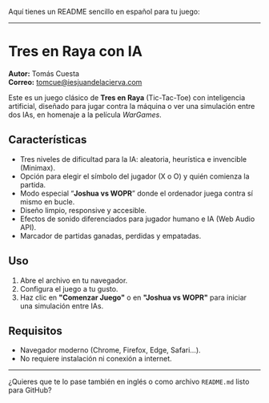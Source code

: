 Aquí tienes un README sencillo en español para tu juego:

---

# Tres en Raya con IA

**Autor:** Tomás Cuesta  
**Correo:** tomcue@iesjuandelacierva.com  

Este es un juego clásico de **Tres en Raya** (Tic-Tac-Toe) con inteligencia artificial, diseñado para jugar contra la máquina o ver una simulación entre dos IAs, en homenaje a la película *WarGames*.

## Características

- Tres niveles de dificultad para la IA: aleatoria, heurística e invencible (Minimax).
- Opción para elegir el símbolo del jugador (X o O) y quién comienza la partida.
- Modo especial “**Joshua vs WOPR**” donde el ordenador juega contra sí mismo en bucle.
- Diseño limpio, responsive y accesible.
- Efectos de sonido diferenciados para jugador humano e IA (Web Audio API).
- Marcador de partidas ganadas, perdidas y empatadas.

## Uso

1. Abre el archivo  en tu navegador.
2. Configura el juego a tu gusto.
3. Haz clic en **"Comenzar Juego"** o en **"Joshua vs WOPR"** para iniciar una simulación entre IAs.

## Requisitos

- Navegador moderno (Chrome, Firefox, Edge, Safari…).
- No requiere instalación ni conexión a internet.

---

¿Quieres que te lo pase también en inglés o como archivo `README.md` listo para GitHub?
